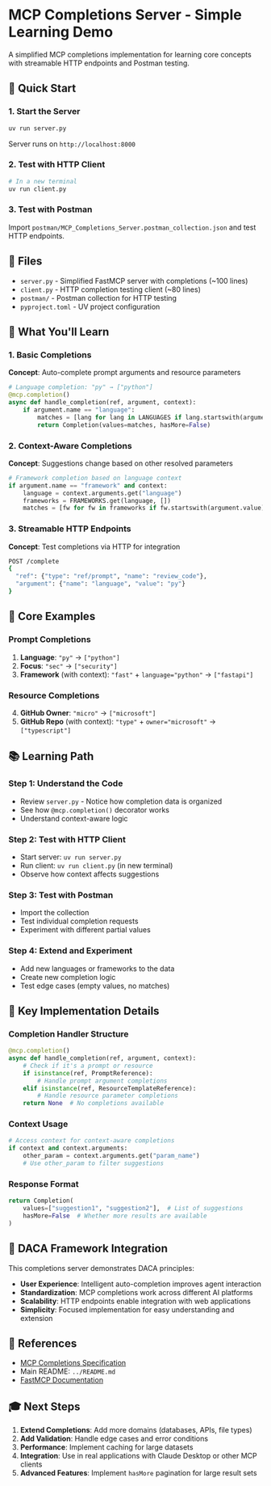 # MCP Completions Server - Simple Learning Demo

A simplified MCP completions implementation for learning core concepts with streamable HTTP endpoints and Postman testing.

## 🚀 Quick Start

### 1. Start the Server
```bash
uv run server.py
```
Server runs on `http://localhost:8000`

### 2. Test with HTTP Client
```bash
# In a new terminal
uv run client.py
```

### 3. Test with Postman
Import `postman/MCP_Completions_Server.postman_collection.json` and test HTTP endpoints.

## 📁 Files

- `server.py` - Simplified FastMCP server with completions (~100 lines)
- `client.py` - HTTP completion testing client (~80 lines)  
- `postman/` - Postman collection for HTTP testing
- `pyproject.toml` - UV project configuration

## 🎯 What You'll Learn

### 1. Basic Completions
**Concept**: Auto-complete prompt arguments and resource parameters
```python
# Language completion: "py" → ["python"]
@mcp.completion()
async def handle_completion(ref, argument, context):
    if argument.name == "language":
        matches = [lang for lang in LANGUAGES if lang.startswith(argument.value)]
        return Completion(values=matches, hasMore=False)
```

### 2. Context-Aware Completions  
**Concept**: Suggestions change based on other resolved parameters
```python
# Framework completion based on language context
if argument.name == "framework" and context:
    language = context.arguments.get("language")
    frameworks = FRAMEWORKS.get(language, [])
    matches = [fw for fw in frameworks if fw.startswith(argument.value)]
```

### 3. Streamable HTTP Endpoints
**Concept**: Test completions via HTTP for integration
```bash
POST /complete
{
  "ref": {"type": "ref/prompt", "name": "review_code"},
  "argument": {"name": "language", "value": "py"}
}
```

## 🧠 Core Examples

### Prompt Completions
1. **Language**: `"py"` → `["python"]`
2. **Focus**: `"sec"` → `["security"]`  
3. **Framework** (with context): `"fast"` + `language="python"` → `["fastapi"]`

### Resource Completions
4. **GitHub Owner**: `"micro"` → `["microsoft"]`
5. **GitHub Repo** (with context): `"type"` + `owner="microsoft"` → `["typescript"]`

## 📚 Learning Path

### Step 1: Understand the Code
- Review `server.py` - Notice how completion data is organized
- See how `@mcp.completion()` decorator works
- Understand context-aware logic

### Step 2: Test with HTTP Client
- Start server: `uv run server.py`
- Run client: `uv run client.py` (in new terminal)
- Observe how context affects suggestions

### Step 3: Test with Postman
- Import the collection
- Test individual completion requests
- Experiment with different partial values

### Step 4: Extend and Experiment
- Add new languages or frameworks to the data
- Create new completion logic
- Test edge cases (empty values, no matches)

## 🔧 Key Implementation Details

### Completion Handler Structure
```python
@mcp.completion()
async def handle_completion(ref, argument, context):
    # Check if it's a prompt or resource
    if isinstance(ref, PromptReference):
        # Handle prompt argument completions
    elif isinstance(ref, ResourceTemplateReference):
        # Handle resource parameter completions
    return None  # No completions available
```

### Context Usage
```python
# Access context for context-aware completions
if context and context.arguments:
    other_param = context.arguments.get("param_name")
    # Use other_param to filter suggestions
```

### Response Format
```python
return Completion(
    values=["suggestion1", "suggestion2"],  # List of suggestions
    hasMore=False  # Whether more results are available
)
```

## 🌟 DACA Framework Integration

This completions server demonstrates DACA principles:

- **User Experience**: Intelligent auto-completion improves agent interaction
- **Standardization**: MCP completions work across different AI platforms  
- **Scalability**: HTTP endpoints enable integration with web applications
- **Simplicity**: Focused implementation for easy understanding and extension

## 📖 References

- [MCP Completions Specification](https://modelcontextprotocol.io/specification/2025-06-18/server/utilities/completion)
- Main README: `../README.md`
- [FastMCP Documentation](https://github.com/modelcontextprotocol/python-sdk)

## 🎓 Next Steps

1. **Extend Completions**: Add more domains (databases, APIs, file types)
2. **Add Validation**: Handle edge cases and error conditions
3. **Performance**: Implement caching for large datasets
4. **Integration**: Use in real applications with Claude Desktop or other MCP clients
5. **Advanced Features**: Implement `hasMore` pagination for large result sets 